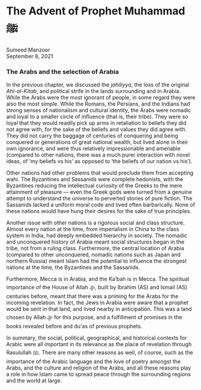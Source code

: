 # The Advent of Prophet Muhammad ﷺ

Sumeed Manzoor  
September 8, 2021

### The Arabs and the selection of Arabia

In the previous chapter, we discussed the _jahiliyya_, the loss of the original _Ahl-al-Kitab_, and political strife in the lands surrounding and in Arabia. While the Arabs were the most ignorant of people, in some regard they were also the most simple. While the Romans, the Persians, and the Indians had strong senses of nationalism and cultural identity, the Arabs were nomadic and loyal to a smaller circle of influence (that is, their tribe). They were so loyal that they would readily pick up arms in retaliation to beliefs they did not agree with, for the sake of the beliefs and values they did agree with. They did not carry the baggage of centuries of conquering and being conquered or generations of great national wealth, but lived alone in their own ignorance, and were thus relatively impressionable and amenable (compared to other nations, there was a much purer interaction with novel ideas, of ‘my beliefs vs his’ as opposed to ‘the beliefs of our nation vs his’).

Other nations had other problems that would preclude them from accepting wahi. The Byzantines and Sassanids were complete hedonists, with the Byzantines reducing the intellectual curiosity of the Greeks to the mere attainment of pleasure — even the Greek gods were turned from a genuine attempt to understand the universe to perverted stories of pure fiction. The Sassanids lacked a uniform moral code and lived often barbarically. None of these nations would have hung their desires for the sake of true principles.

Another issue with other nations is a rigorous social and class structure. Almost every nation at the time, from imperialism in China to the class system in India, had deeply embedded hierarchy in society. The nomadic and unconquered history of Arabia meant social structures began in the tribe, not from a ruling class. Furthermore, the central location of Arabia (compared to other unconquered, nomadic nations such as Japan and northern Russia) meant Islam had the potential to influence the strongest nations at the time, the Byzantines and the Sassanids.

Furthermore, Mecca is in Arabia, and the Ka’bah is in Mecca. The spiritual importance of the House of Allah ﷻ, built by Ibrahim (AS) and Ismail (AS) centuries before, meant that there was a priming for the Arabs for the incoming revelation. In fact, the Jews in Arabia were aware that a prophet would be sent in that land, and lived nearby in anticipation. This was a land chosen by Allah ﷻ for this purpose, and a fulfillment of promises in the books revealed before and du'as of previous prophets.

In summary, the social, political, geographical, and historical contexts for Arabic were all important in its relevance as the place of revelation through Rasulullah ﷺ. There are many other reasons as well, of course, such as the importance of the Arabic language and the love of poetry amongst the Arabs, and the culture and religion of the Arabs, and all these reasons play a role in how Islam came to spread peace through the surrounding regions and the world at large.  
